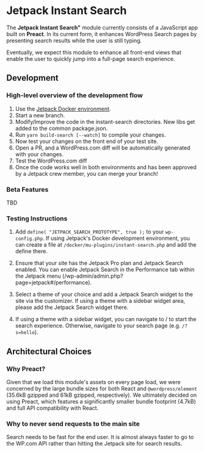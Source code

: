 # Jetpack Instant Search

The **Jetpack Instant Search"** module currently consists of a JavaScript app built on **Preact**. In its current form, it enhances WordPress Search pages by presenting search results while the user is still typing.

Eventually, we expect this module to enhance all front-end views that enable the user to quickly jump into a full-page search experience.

## Development

### High-level overview of the development flow

1. Use the [Jetpack Docker environment](https://github.com/Automattic/jetpack/tree/master/docker#readme).
2. Start a new branch.
3. Modify/Improve the code in the instant-search directories. New libs get added to the common package.json.
4. Run `yarn build-search [--watch]` to compile your changes.
5. Now test your changes on the front end of your test site.
6. Open a PR, and a WordPress.com diff will be automatically generated with your changes.
7. Test the WordPress.com diff
8. Once the code works well in both environments and has been approved by a Jetpack crew member, you can merge your branch!

### Beta Features

TBD

### Testing Instructions

1. Add `define( "JETPACK_SEARCH_PROTOTYPE", true );` to your `wp-config.php`. If using Jetpack's Docker development environment, you can create a file at `/docker/mu-plugins/instant-search.php` and add the define there.

2. Ensure that your site has the Jetpack Pro plan and Jetpack Search enabled. You can enable Jetpack Search in the Performance tab within the Jetpack menu (/wp-admin/admin.php?page=jetpack#/performance).

3. Select a theme of your choice and add a Jetpack Search widget to the site via the customizer. If using a theme with a sidebar widget area, please add the Jetpack Search widget there.

4. If using a theme with a sidebar widget, you can navigate to / to start the search experience. Otherwise, navigate to your search page (e.g. `/?s=hello`).

## Architectural Choices

### Why Preact?

Given that we load this module's assets on every page load, we were concerned by the large bundle sizes for both React and `@wordpress/element` (35.6kB gzipped and 61kB gzipped, respectively). We ultimately decided on using Preact, which features a significantly smaller bundle footprint (4.7kB) and full API compatibility with React.

### Why to never send requests to the main site

Search needs to be fast for the end user. It is almost always faster to go to the WP.com API rather than hitting the Jetpack site for search results.
